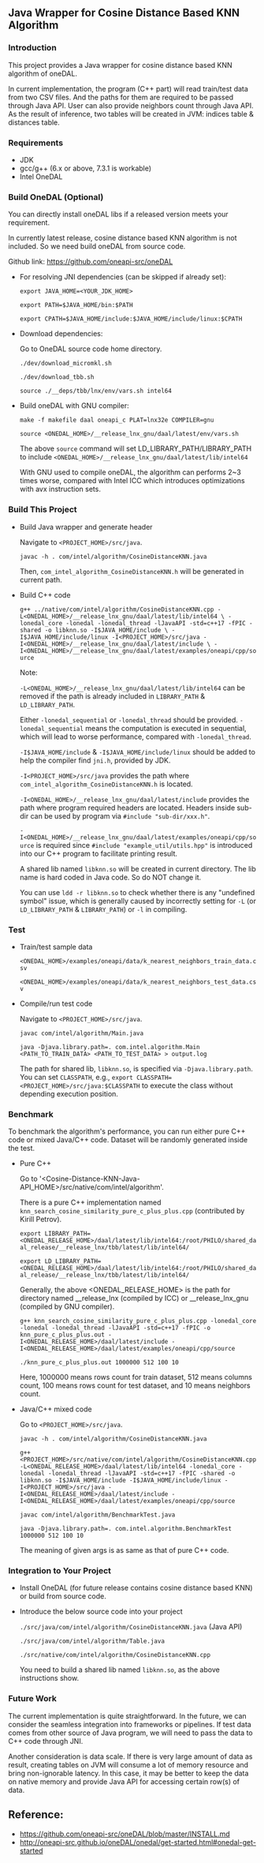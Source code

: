 ## Java Wrapper for Cosine Distance Based KNN Algorithm

### Introduction

This project provides a Java wrapper for cosine distance based KNN algorithm of oneDAL.

In current implementation, the program (C++ part) will read train/test data from two CSV files. And the paths for them are
required to be passed through Java API. User can also provide neighbors count through Java API. As the result of inference,
two tables will be created in JVM: indices table & distances table.

### Requirements

* JDK
* gcc/g++ (6.x or above, 7.3.1 is workable)
* Intel OneDAL

### Build OneDAL (Optional)

You can directly install oneDAL libs if a released version meets your requirement.

In currently latest release, cosine distance based KNN algorithm is not included. So we need build oneDAL from source code.

Github link: https://github.com/oneapi-src/oneDAL

* For resolving JNI dependencies (can be skipped if already set):

  `export JAVA_HOME=<YOUR_JDK_HOME>`

  `export PATH=$JAVA_HOME/bin:$PATH`

  `export CPATH=$JAVA_HOME/include:$JAVA_HOME/include/linux:$CPATH`

* Download dependencies:

  Go to OneDAL source code home directory.

  `./dev/download_micromkl.sh`

  `./dev/download_tbb.sh`

  `source ./__deps/tbb/lnx/env/vars.sh intel64`

* Build oneDAL with GNU compiler:

  `make -f makefile daal oneapi_c PLAT=lnx32e COMPILER=gnu`

  `source <ONEDAL_HOME>/__release_lnx_gnu/daal/latest/env/vars.sh`

  The above `source` command will set LD_LIBRARY_PATH/LIBRARY_PATH to include `<ONEDAL_HOME>/__release_lnx_gnu/daal/latest/lib/intel64`

  With GNU used to compile oneDAL, the algorithm can performs 2~3 times worse, compared with Intel ICC which introduces optimizations
  with avx instruction sets.

### Build This Project

* Build Java wrapper and generate header

  Navigate to `<PROJECT_HOME>/src/java`.

  `javac -h . com/intel/algorithm/CosineDistanceKNN.java`

  Then, `com_intel_algorithm_CosineDistanceKNN.h` will be generated in current path.

* Build C++ code

  `g++ ../native/com/intel/algorithm/CosineDistanceKNN.cpp -L<ONEDAL_HOME>/__release_lnx_gnu/daal/latest/lib/intel64 \
  -lonedal_core -lonedal -lonedal_thread -lJavaAPI -std=c++17 -fPIC -shared -o libknn.so -I$JAVA_HOME/include \
  -I$JAVA_HOME/include/linux -I<PROJECT_HOME>/src/java -I<ONEDAL_HOME>/__release_lnx_gnu/daal/latest/include \
  -I<ONEDAL_HOME>/__release_lnx_gnu/daal/latest/examples/oneapi/cpp/source`

  Note:

  `-L<ONEDAL_HOME>/__release_lnx_gnu/daal/latest/lib/intel64` can be removed if the path is already included in `LIBRARY_PATH` & `LD_LIBRARY_PATH`.

  Either `-lonedal_sequential` or `-lonedal_thread` should be provided. `-lonedal_sequential` means the computation is executed in sequential, which
  will lead to worse performance, compared with `-lonedal_thread`.

  `-I$JAVA_HOME/include` & `-I$JAVA_HOME/include/linux` should be added to help the compiler find `jni.h`, provided by JDK.

  `-I<PROJECT_HOME>/src/java` provides the path where `com_intel_algorithm_CosineDistanceKNN.h` is located.

  `-I<ONEDAL_HOME>/__release_lnx_gnu/daal/latest/include` provides the path where program required headers are located. Headers inside sub-dir
  can be used by program via `#include "sub-dir/xxx.h"`.

  `-I<ONEDAL_HOME>/__release_lnx_gnu/daal/latest/examples/oneapi/cpp/source` is required since `#include "example_util/utils.hpp"` is introduced
  into our C++ program to facilitate printing result.

  A shared lib named `libknn.so` will be created in current directory. The lib name is hard coded in Java code. So do NOT change it.

  You can use `ldd -r libknn.so` to check whether there is any "undefined symbol" issue, which is generally caused by incorrectly setting for
  `-L` (or `LD_LIBRARY_PATH` & `LIBRARY_PATH`) or `-l` in compiling.

### Test

* Train/test sample data

  `<ONEDAL_HOME>/examples/oneapi/data/k_nearest_neighbors_train_data.csv`

  `<ONEDAL_HOME>/examples/oneapi/data/k_nearest_neighbors_test_data.csv`

* Compile/run test code

  Navigate to `<PROJECT_HOME>/src/java`.

  `javac com/intel/algorithm/Main.java`

  `java -Djava.library.path=. com.intel.algorithm.Main <PATH_TO_TRAIN_DATA> <PATH_TO_TEST_DATA> > output.log`

  The path for shared lib, `libknn.so`, is specified via `-Djava.library.path`. You can set `CLASSPATH`, e.g.,
  `export CLASSPATH=<PROJECT_HOME>/src/java:$CLASSPATH` to execute the class without depending execution position.

### Benchmark

To benchmark the algorithm's performance, you can run either pure C++ code or mixed Java/C++ code. Dataset will be randomly generated inside the test.

* Pure C++

  Go to '<Cosine-Distance-KNN-Java-API_HOME>/src/native/com/intel/algorithm'.

  There is a pure C++ implementation named `knn_search_cosine_similarity_pure_c_plus_plus.cpp` (contributed by Kirill Petrov).

  `export LIBRARY_PATH=<ONEDAL_RELEASE_HOME>/daal/latest/lib/intel64:/root/PHILO/shared_daal_release/__release_lnx/tbb/latest/lib/intel64/`

  `export LD_LIBRARY_PATH=<ONEDAL_RELEASE_HOME>/daal/latest/lib/intel64:/root/PHILO/shared_daal_release/__release_lnx/tbb/latest/lib/intel64/`

  Generally, the above <ONEDAL_RELEASE_HOME> is the path for directory named __release_lnx (compiled by ICC) or __release_lnx_gnu (compiled by GNU compiler).

  `g++ knn_search_cosine_similarity_pure_c_plus_plus.cpp -lonedal_core -lonedal -lonedal_thread -lJavaAPI -std=c++17 -fPIC -o
  knn_pure_c_plus_plus.out -I<ONEDAL_RELEASE_HOME>/daal/latest/include -I<ONEDAL_RELEASE_HOME>/daal/latest/examples/oneapi/cpp/source`

  `./knn_pure_c_plus_plus.out 1000000 512 100 10`

  Here, 1000000 means rows count for train dataset, 512 means columns count, 100 means rows count for test dataset, and 10 means neighbors count.

* Java/C++ mixed code

  Go to `<PROJECT_HOME>/src/java`.

  `javac -h . com/intel/algorithm/CosineDistanceKNN.java`

  `g++ <PROJECT_HOME>/src/native/com/intel/algorithm/CosineDistanceKNN.cpp -L<ONEDAL_RELEASE_HOME>/daal/latest/lib/intel64 -lonedal_core
  -lonedal -lonedal_thread -lJavaAPI -std=c++17 -fPIC -shared -o libknn.so -I$JAVA_HOME/include -I$JAVA_HOME/include/linux -I<PROJECT_HOME>/src/java
  -I<ONEDAL_RELEASE_HOME>/daal/latest/include -I<ONEDAL_RELEASE_HOME>/daal/latest/examples/oneapi/cpp/source`

  `javac com/intel/algorithm/BenchmarkTest.java`

  `java -Djava.library.path=. com.intel.algorithm.BenchmarkTest 1000000 512 100 10`

  The meaning of given args is as same as that of pure C++ code.

### Integration to Your Project

* Install OneDAL (for future release contains cosine distance based KNN) or build from source code.

* Introduce the below source code into your project

  `./src/java/com/intel/algorithm/CosineDistanceKNN.java` (Java API)

  `./src/java/com/intel/algorithm/Table.java`

  `./src/native/com/intel/algorithm/CosineDistanceKNN.cpp`

  You need to build a shared lib named `libknn.so`, as the above instructions show.

### Future Work

The current implementation is quite straightforward. In the future, we can consider the seamless integration into frameworks
or pipelines. If test data comes from other source of Java program, we will need to pass the data to C++ code through JNI.

Another consideration is data scale. If there is very large amount of data as result, creating tables on JVM will consume a lot
of memory resource and bring non-ignorable latency. In this case, it may be better to keep the data on native memory and
provide Java API for accessing certain row(s) of data.

## Reference:

* https://github.com/oneapi-src/oneDAL/blob/master/INSTALL.md
* http://oneapi-src.github.io/oneDAL/onedal/get-started.html#onedal-get-started